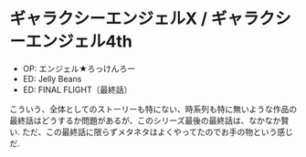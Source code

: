 # ギャラクシーエンジェルX / ギャラクシーエンジェル4th

- OP: エンジェル★ろっけんろー
- ED: Jelly Beans
- ED: FINAL FLIGHT（最終話）

こういう、全体としてのストーリーも特にない、時系列も特に無いような作品の最終話はどうするか問題があるが、このシリーズ最後の最終話は、なかなか賢い.
ただ、この最終話に限らずメタネタはよくやってたのでお手の物という感じだ.

<div class="youtube" src-id="Iiq1VF5uQ9c"></div>

<div class="youtube" src-id="gF__RRz-Q8s"></div>
